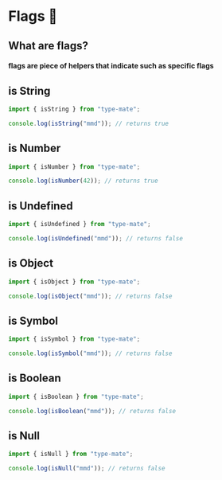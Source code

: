 # Flags :triangular_flag_on_post:

## What are flags?

#### flags are piece of helpers that indicate such as specific flags

## is String

```js
import { isString } from "type-mate";

console.log(isString("mmd")); // returns true
```

## is Number

```js
import { isNumber } from "type-mate";

console.log(isNumber(42)); // returns true
```

## is Undefined

```js
import { isUndefined } from "type-mate";

console.log(isUndefined("mmd")); // returns false
```

## is Object

```js
import { isObject } from "type-mate";

console.log(isObject("mmd")); // returns false
```

## is Symbol

```js
import { isSymbol } from "type-mate";

console.log(isSymbol("mmd")); // returns false
```

## is Boolean

```js
import { isBoolean } from "type-mate";

console.log(isBoolean("mmd")); // returns false
```

## is Null

```js
import { isNull } from "type-mate";

console.log(isNull("mmd")); // returns false
```
